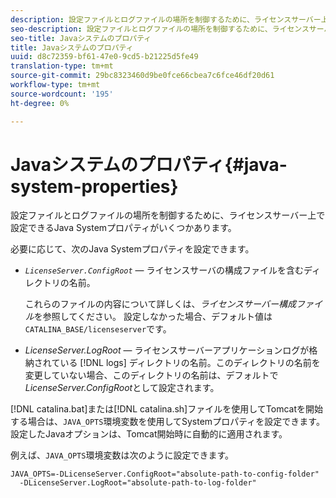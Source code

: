 ```yaml
---
description: 設定ファイルとログファイルの場所を制御するために、ライセンスサーバー上で設定できるJava Systemプロパティがいくつかあります。
seo-description: 設定ファイルとログファイルの場所を制御するために、ライセンスサーバー上で設定できるJava Systemプロパティがいくつかあります。
seo-title: Javaシステムのプロパティ
title: Javaシステムのプロパティ
uuid: d8c72359-bf61-47e0-9cd5-b21225d5fe49
translation-type: tm+mt
source-git-commit: 29bc8323460d9be0fce66cbea7c6fce46df20d61
workflow-type: tm+mt
source-wordcount: '195'
ht-degree: 0%

---
```



# Javaシステムのプロパティ{#java-system-properties}

設定ファイルとログファイルの場所を制御するために、ライセンスサーバー上で設定できるJava Systemプロパティがいくつかあります。

必要に応じて、次のJava Systemプロパティを設定できます。

* *`LicenseServer.ConfigRoot`*  — ライセンスサーバの構成ファイルを含むディレクトリの名前。

   これらのファイルの内容について詳しくは、*ライセンスサーバー構成ファイル*&#x200B;を参照してください。 設定しなかった場合、デフォルト値は`CATALINA_BASE/licenseserver`です。

* *LicenseServer.LogRoot*  — ライセンスサーバーアプリケーションログが格納されている [!DNL logs] ディレクトリの名前。このディレクトリの名前を変更していない場合、このディレクトリの名前は、デフォルトで&#x200B;*LicenseServer.ConfigRoot*&#x200B;として設定されます。

[!DNL catalina.bat]または[!DNL catalina.sh]ファイルを使用してTomcatを開始する場合は、`JAVA_OPTS`環境変数を使用してSystemプロパティを設定できます。 設定したJavaオプションは、Tomcat開始時に自動的に適用されます。

例えば、`JAVA_OPTS`環境変数は次のように設定できます。

```
JAVA_OPTS=-DLicenseServer.ConfigRoot="absolute-path-to-config-folder" 
  -DLicenseServer.LogRoot="absolute-path-to-log-folder"
```

